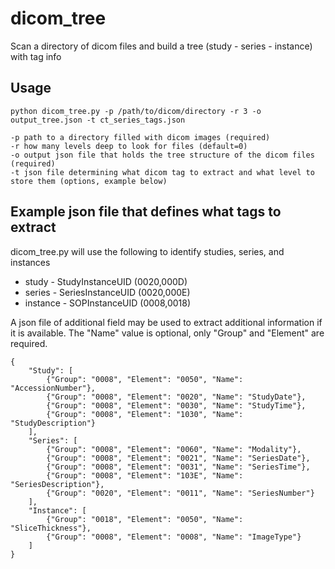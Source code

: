 # dicom_tree
Scan a directory of dicom files and build a tree (study - series - instance) with tag info

## Usage
```
python dicom_tree.py -p /path/to/dicom/directory -r 3 -o output_tree.json -t ct_series_tags.json

-p path to a directory filled with dicom images (required)
-r how many levels deep to look for files (default=0)
-o output json file that holds the tree structure of the dicom files (required)
-t json file determining what dicom tag to extract and what level to store them (options, example below)
```

## Example json file that defines what tags to extract
dicom_tree.py will use the following to identify studies, series, and instances
* study - StudyInstanceUID (0020,000D)
* series - SeriesInstanceUID (0020,000E)
* instance - SOPInstanceUID (0008,0018)

A json file of additional field may be used to extract additional information if it is available. The "Name" value is optional, only "Group" and "Element" are required.
```
{
    "Study": [
        {"Group": "0008", "Element": "0050", "Name": "AccessionNumber"},
        {"Group": "0008", "Element": "0020", "Name": "StudyDate"},
        {"Group": "0008", "Element": "0030", "Name": "StudyTime"},
        {"Group": "0008", "Element": "1030", "Name": "StudyDescription"}
    ],
    "Series": [
        {"Group": "0008", "Element": "0060", "Name": "Modality"},
        {"Group": "0008", "Element": "0021", "Name": "SeriesDate"},
        {"Group": "0008", "Element": "0031", "Name": "SeriesTime"},
        {"Group": "0008", "Element": "103E", "Name": "SeriesDescription"},
        {"Group": "0020", "Element": "0011", "Name": "SeriesNumber"}
    ],
    "Instance": [
        {"Group": "0018", "Element": "0050", "Name": "SliceThickness"},
        {"Group": "0008", "Element": "0008", "Name": "ImageType"}
    ]
}
```